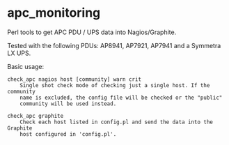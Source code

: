 apc_monitoring
==============

Perl tools to get APC PDU / UPS data into Nagios/Graphite.

Tested with the following PDUs: AP8941, AP7921, AP7941 and a Symmetra LX UPS.

Basic usage:

    check_apc nagios host [community] warn crit
        Single shot check mode of checking just a single host. If the community
        name is excluded, the config file will be checked or the "public"
        community will be used instead.

    check_apc graphite
        Check each host listed in config.pl and send the data into the Graphite
        host configured in 'config.pl'.
